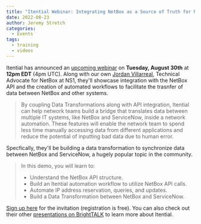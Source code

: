 ```yaml
---
title: "Itential Webinar: Integrating NetBox as a Source of Truth for Network Automation"
date: 2022-08-23
author: Jeremy Stretch
categories:
  - Events
tags:
  - training
  - videos
---
```

Itential has announced an [upcoming webinar](https://www.brighttalk.com/webcast/18772/553101?utm_source=netbox&utm_medium=brighttalk&utm_campaign=553101) on **Tuesday, August 30th** at **12pm EDT** (4pm UTC). Along with our own [Jordan Villarreal](https://twitter.com/SystemMTUOne), Technical Advocate for NetBox at NS1, they'll showcase integration with the NetBox API and the creation of automated workflows to facilitate the trasnfer of data between NetBox and other systems.

> By coupling Data Transformations along with API integration, Itential can help network teams build a bridge that translates data between multiple IT systems, like NetBox and ServiceNow, inside a network automation. These features will enable the network team to spend less time manually accessing data from different applications and reduce the potential of inputting bad data due to human error.

Specfically, they'll be building a data transformation to synchronize data between NetBox and ServiceNow, a hugely popular topic in the community.

> In this demo, you will learn to:
>
> * Understand the NetBox API structure.
> * Build an Itential automation workflow to utilize NetBox API calls.
> * Automate IP address reservation, queries, and updates.
> * Build a Data Transformation between NetBox and ServiceNow.

[Sign up here](https://www.brighttalk.com/webcast/18772/553101?utm_source=netbox&utm_medium=brighttalk&utm_campaign=553101) for the invitation (registration is free). You can also check out their other [presentations on BrightTALK](https://www.brighttalk.com/channel/18772/) to learn more about Itential.

